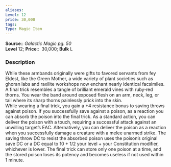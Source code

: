 ```yaml
---
aliases: 
Level: 12
price: 30,000
tags: 
Type: Magic Item
---
```

**Source**:: _Galactic Magic pg. 50_  
**Level** 12;
**Price**::  30,000; **Bulk** L

### Description

While these armbands originally were gifts to favored servants from fey Eldest, like the Green Mother, a wide variety of plant societies such as ghoran labs and raxilite workshops now enchant nearly identical facsimiles. A final trick resembles a tangle of brilliant emerald vines with ruby‑red thorns. You wear the band around exposed flesh on an arm, neck, leg, or tail where its sharp thorns painlessly prick into the skin.  
While wearing a final trick, you gain a +4 resistance bonus to saving throws against poison. If you successfully save against a poison, as a reaction you can absorb the poison into the final trick. As a standard action, you can deliver the poison with a touch, requiring a successful attack against an unwilling target’s EAC. Alternatively, you can deliver the poison as a reaction when you successfully damage a creature with a melee unarmed strike. The saving throw DC to resist the absorbed poison uses the poison’s original save DC or a DC equal to 10 + 1/2 your level + your Constitution modifier, whichever is lower. The final trick can store only one poison at a time, and the stored poison loses its potency and becomes useless if not used within 1 minute.
